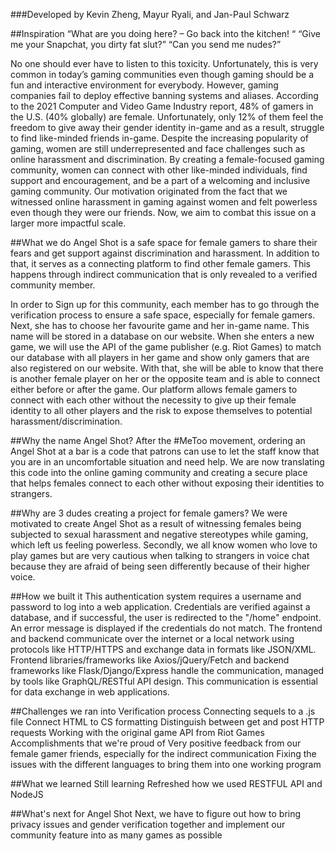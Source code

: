 ###Developed by Kevin Zheng, Mayur Ryali, and Jan-Paul Schwarz

##Inspiration
“What are you doing here? – Go back into the kitchen! “ “Give me your Snapchat, you dirty fat slut?” “Can you send me nudes?”

No one should ever have to listen to this toxicity. Unfortunately, this is very common in today’s gaming communities even though gaming should be a fun and interactive environment for everybody. However, gaming companies fail to deploy effective banning systems and aliases. According to the 2021 Computer and Video Game Industry report, 48% of gamers in the U.S. (40% globally) are female. Unfortunately, only 12% of them feel the freedom to give away their gender identity in-game and as a result, struggle to find like-minded friends in-game. Despite the increasing popularity of gaming, women are still underrepresented and face challenges such as online harassment and discrimination. By creating a female-focused gaming community, women can connect with other like-minded individuals, find support and encouragement, and be a part of a welcoming and inclusive gaming community. Our motivation originated from the fact that we witnessed online harassment in gaming against women and felt powerless even though they were our friends. Now, we aim to combat this issue on a larger more impactful scale.

##What we do
Angel Shot is a safe space for female gamers to share their fears and get support against discrimination and harassment. In addition to that, it serves as a connecting platform to find other female gamers. This happens through indirect communication that is only revealed to a verified community member.

In order to Sign up for this community, each member has to go through the verification process to ensure a safe space, especially for female gamers. Next, she has to choose her favourite game and her in-game name. This name will be stored in a database on our website. When she enters a new game, we will use the API of the game publisher (e.g. Riot Games) to match our database with all players in her game and show only gamers that are also registered on our website. With that, she will be able to know that there is another female player on her or the opposite team and is able to connect either before or after the game. Our platform allows female gamers to connect with each other without the necessity to give up their female identity to all other players and the risk to expose themselves to potential harassment/discrimination.

##Why the name Angel Shot?
After the #MeToo movement, ordering an Angel Shot at a bar is a code that patrons can use to let the staff know that you are in an uncomfortable situation and need help. We are now translating this code into the online gaming community and creating a secure place that helps females connect to each other without exposing their identities to strangers.

##Why are 3 dudes creating a project for female gamers?
We were motivated to create Angel Shot as a result of witnessing females being subjected to sexual harassment and negative stereotypes while gaming, which left us feeling powerless. Secondly, we all know women who love to play games but are very cautious when talking to strangers in voice chat because they are afraid of being seen differently because of their higher voice.

##How we built it
This authentication system requires a username and password to log into a web application. Credentials are verified against a database, and if successful, the user is redirected to the "/home" endpoint. An error message is displayed if the credentials do not match. The frontend and backend communicate over the internet or a local network using protocols like HTTP/HTTPS and exchange data in formats like JSON/XML. Frontend libraries/frameworks like Axios/jQuery/Fetch and backend frameworks like Flask/Django/Express handle the communication, managed by tools like GraphQL/RESTful API design. This communication is essential for data exchange in web applications.

##Challenges we ran into
Verification process
Connecting sequels to a .js file
Connect HTML to CS formatting
Distinguish between get and post HTTP requests
Working with the original game API from Riot Games
Accomplishments that we're proud of
Very positive feedback from our female gamer friends, especially for the indirect communication
Fixing the issues with the different languages to bring them into one working program

##What we learned
Still learning
Refreshed how we used RESTFUL API and NodeJS

##What's next for Angel Shot
Next, we have to figure out how to bring privacy issues and gender verification together and implement our community feature into as many games as possible
